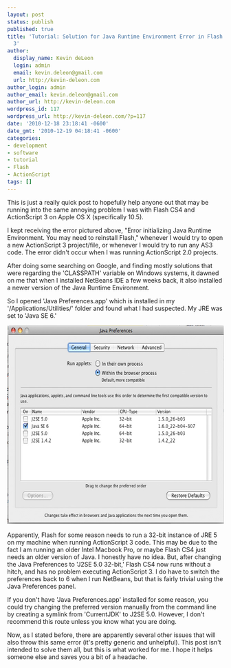 ```yaml
---
layout: post
status: publish
published: true
title: 'Tutorial: Solution for Java Runtime Environment Error in Flash CS 4 and ActionScript
  3'
author:
  display_name: Kevin deLeon
  login: admin
  email: kevin.deleon@gmail.com
  url: http://kevin-deleon.com
author_login: admin
author_email: kevin.deleon@gmail.com
author_url: http://kevin-deleon.com
wordpress_id: 117
wordpress_url: http://kevin-deleon.com/?p=117
date: '2010-12-18 23:18:41 -0600'
date_gmt: '2010-12-19 04:18:41 -0600'
categories:
- development
- software
- tutorial
- Flash
- ActionScript
tags: []
---
```

This is just a really quick post to hopefully help anyone out that may be running into the same annoying problem I was with Flash CS4 and ActionScript 3 on Apple OS X (specifically 10.5).

I kept receiving the error pictured above, "Error initializing Java Runtime Environment.  You may need to reinstall Flash," whenever I would try to open a new ActionScript 3 project/file, or whenever I would try to run any AS3 code.  The error didn't occur when I was running ActionScript 2.0 projects.

After doing some searching on Google, and finding mostly solutions that were regarding the 'CLASSPATH' variable on Windows systems, it dawned on me that when I installed NetBeans IDE a few weeks back, it also installed a newer version of the Java Runtime Environment.

So I opened 'Java Preferences.app' which is installed in my '/Applications/Utilities/' folder and found what I had suspected.  My JRE was set to 'Java SE 6.'

<img title="Java Preferences Utility" src="/wp-content/uploads/2010/12/javaprefs1.jpg" alt="Java Preferences Utility" width="623" height="461" />

Apparently, Flash for some reason needs to run a 32-bit instance of JRE 5 on my machine when running ActionScript 3 code.  This may be due to the fact I am running an older Intel Macbook Pro, or maybe Flash CS4 just needs an older version of Java.  I honestly have no idea.  But, after changing the Java Preferences to 'J2SE 5.0 32-bit,' Flash CS4 now runs without a hitch, and has no problem executing ActionScript 3.  I do have to switch the preferences back to 6 when I run NetBeans, but that is fairly trivial using the Java Preferences panel.

If you don't have 'Java Preferences.app' installed for some reason, you could try changing the preferred version manually from the command line by creating a symlink from 'CurrentJDK' to J2SE 5.0.  However, I don't recommend this route unless you know what you are doing.

Now, as I stated before, there are apparently several other issues that will also throw this same error (it's pretty generic and unhelpful).  This post isn't intended to solve them all, but this is what worked for me.  I hope it helps someone else and saves you a bit of a headache.

